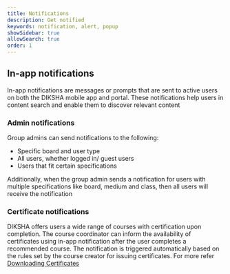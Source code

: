 ```yaml
---
title: Notifications
description: Get notified
keywords: notification, alert, popup
showSidebar: true
allowSearch: true
order: 1
---
```


     

## In-app notifications

In-app notifications are messages or prompts that are sent to active users on both the DIKSHA mobile app and portal. These notifications help users in content search and enable them to discover relevant content

### Admin notifications

Group admins can send notifications to the following: 

- Specific board and user type 
- All users, whether logged in/ guest users
- Users that fit certain specifications 

Additionally, when the group admin sends a notification for users with multiple specifications like board, medium and class, then all users  will receive the notification

### Certificate notifications

DIKSHA offers users a wide range of courses with certification upon completion. The course coordinator can inform the availability of certificates using in-app notification after the user completes a recommended course.  The notification is triggered automatically based on the rules set by the course creator for issuing certificates. For more refer [Downloading Certificates](https://diksha.gov.in/help/getting-started/diksha-mobile-app/certificates.html)